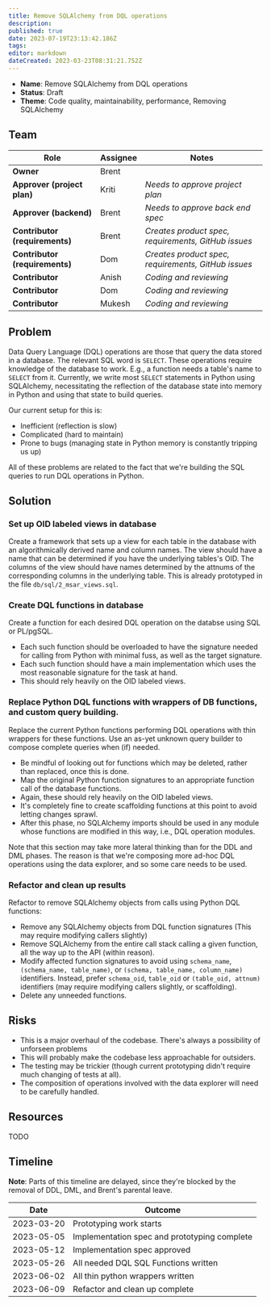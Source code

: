 ```yaml
---
title: Remove SQLAlchemy from DQL operations
description: 
published: true
date: 2023-07-19T23:13:42.186Z
tags: 
editor: markdown
dateCreated: 2023-03-23T08:31:21.752Z
---
```


- **Name**: Remove SQLAlchemy from DQL operations
- **Status**: Draft
- **Theme**: Code quality, maintainability, performance, Removing SQLAlchemy

## Team

| Role                           | Assignee | Notes                                               |
|--------------------------------|----------|-----------------------------------------------------|
| **Owner**                      | Brent    |                                                     |
| **Approver (project plan)**    | Kriti    | *Needs to approve project plan*                     |
| **Approver (backend)**         | Brent    | *Needs to approve back end spec*                    |
| **Contributor (requirements)** | Brent    | *Creates product spec, requirements, GitHub issues* |
| **Contributor (requirements)** | Dom      | *Creates product spec, requirements, GitHub issues* |
| **Contributor**                | Anish    | *Coding and reviewing*                              |
| **Contributor**                | Dom      | *Coding and reviewing*                              |
| **Contributor**                | Mukesh   | *Coding and reviewing*                              |

## Problem

Data Query Language (DQL) operations are those that query the data stored in a database. The relevant SQL word is `SELECT`. These operations require knowledge of the database to work. E.g., a function needs a table's name to `SELECT` from it. Currently, we write most `SELECT` statements in Python using SQLAlchemy, necessitating the reflection of the database state into memory in Python and using that state to build queries.

Our current setup for this is:
- Inefficient (reflection is slow)
- Complicated (hard to maintain)
- Prone to bugs (managing state in Python memory is constantly tripping us up)

All of these problems are related to the fact that we're building the SQL queries to run DQL operations in Python.

## Solution

### Set up OID labeled views in database
Create a framework that sets up a view for each table in the database with an algorithmically derived name and column names. The view should have a name that can be determined if you have the underlying tables's OID. The columns of the view should have names determined by the attnums of the corresponding columns in the underlying table. This is already prototyped in the file `db/sql/2_msar_views.sql`.

### Create DQL functions in database
Create a function for each desired DQL operation on the databse using SQL or PL/pgSQL.
- Each such function should be overloaded to have the signature needed for calling from Python with minimal fuss, as well as the target signature.
- Each such function should have a main implementation which uses the most reasonable signature for the task at hand.
- This should rely heavily on the OID labeled views.

### Replace Python DQL functions with wrappers of DB functions, and custom query building.
Replace the current Python functions performing DQL operations with thin wrappers for these functions. Use an as-yet unknown query builder to compose complete queries when (if) needed.
- Be mindful of looking out for functions which may be deleted, rather than replaced, once this is done.
- Map the original Python function signatures to an appropriate function call of the database functions.
- Again, these should rely heavily on the OID labeled views.
- It's completely fine to create scaffolding functions at this point to avoid letting changes sprawl.
- After this phase, no SQLAlchemy imports should be used in any module whose functions are modified in this way, i.e., DQL operation modules.

Note that this section may take more lateral thinking than for the DDL and DML phases. The reason is that we're composing more ad-hoc DQL operations using the data explorer, and so some care needs to be used.

### Refactor and clean up results
Refactor to remove SQLAlchemy objects from calls using Python DQL functions:
- Remove any SQLAlchemy objects from DQL function signatures (This may require modifying callers slightly)
- Remove SQLAlchemy from the entire call stack calling a given function, all the way up to the API (within reason).
- Modify affected function signatures to avoid using `schema_name`, `(schema_name, table_name)`, or `(schema, table_name, column_name)` identifiers. Instead, prefer `schema_oid`, `table_oid` or `(table_oid, attnum)` identifiers (may require modifying callers slightly, or scaffolding).
- Delete any unneeded functions.

## Risks

- This is a major overhaul of the codebase. There's always a possibility of unforseen problems
- This will probably make the codebase less approachable for outsiders.
- The testing may be trickier (though current prototyping didn't require much changing of tests at all).
- The composition of operations involved with the data explorer will need to be carefully handled.

## Resources

TODO

## Timeline

**Note**: Parts of this timeline are delayed, since they're blocked by the removal of DDL, DML, and Brent's parental leave.

| Date       | Outcome                                      |
|------------|----------------------------------------------|
| 2023-03-20 | Prototyping work starts                      |
| 2023-05-05 | Implementation spec and prototyping complete |
| 2023-05-12 | Implementation spec approved                 |
| 2023-05-26 | All needed DQL SQL Functions written         |
| 2023-06-02 | All thin python wrappers written             |
| 2023-06-09 | Refactor and clean up complete               |
